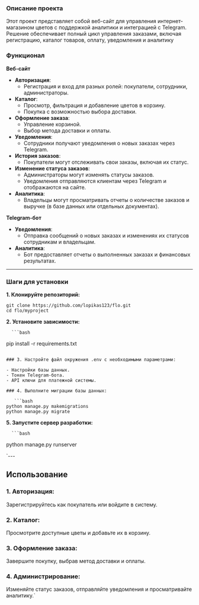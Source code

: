 ### Описание проекта

Этот проект представляет собой веб-сайт для управления интернет-магазином цветов с поддержкой аналитики и интеграцией с Telegram. Решение обеспечивает полный цикл управления заказами, включая регистрацию, каталог товаров, оплату, уведомления и аналитику

### **Функционал**

**Веб-сайт**

- **Авторизация**:
    - Регистрация и вход для разных ролей: покупатели, сотрудники, администраторы.
- **Каталог**:
    - Просмотр, фильтрация и добавление цветов в корзину.
    - Покупка с возможностью выбора доставки.
- **Оформление заказа**:
    - Управление корзиной.
    - Выбор метода доставки и оплаты.
- **Уведомления**:
    - Сотрудники получают уведомления о новых заказах через Telegram.
- **История заказов**:
    - Покупатели могут отслеживать свои заказы, включая их статус.
- **Изменение статуса заказов**:
    - Администраторы могут изменять статусы заказов.
    - Уведомления отправляются клиентам через Telegram и отображаются на сайте.
- **Аналитика**:
    - Владельцы могут просматривать отчеты о количестве заказов и выручке (в базе данных или отдельных документах).

**Telegram-бот**

- **Уведомления**:
    - Отправка сообщений о новых заказах и изменениях их статусов сотрудникам и владельцам.
- **Аналитика**:
    - Бот предоставляет отчеты о выполненных заказах и финансовых результатах.

---

### **Шаги для установки**

**1. Клонируйте репозиторий:**

```
git clone https://github.com/lopikas123/flo.git
cd flo/myproject
```

**2. Установите зависимости:**

```
  ```bash

```

pip install -r requirements.txt

```

### 3. Настройте файл окружения .env с необходимыми параметрами:

- Настройки базы данных.
- Токен Telegram-бота.
- API ключи для платежной системы.

### 4. Выполните миграции базы данных:

   ```bash
python manage.py makemigrations
python manage.py migrate

```

**5. Запустите сервер разработки:**

```
  ```bash

```

python manage.py runserver

`---

## Использование

### 1. Авторизация:
Зарегистрируйтесь как покупатель или войдите в систему.
### 2. Каталог:
Просмотрите доступные цветы и добавьте их в корзину.
### 3. Оформление заказа:
Завершите покупку, выбрав метод доставки и оплаты.
### 4. Администрирование:
Изменяйте статус заказов, отправляйте уведомления и просматривайте аналитику.`
